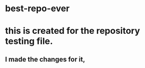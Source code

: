 # best-repo-ever

# this is created for the repository testing file.

## I made the changes for it,
